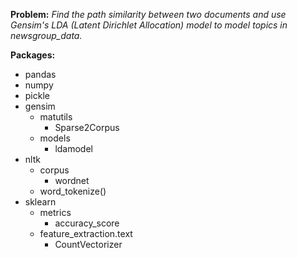 **Problem:** *Find the path similarity between two documents and use Gensim's LDA (Latent Dirichlet Allocation) model to model topics in newsgroup_data.*

**Packages:**
  * pandas
  * numpy
  * pickle
  * gensim
    * matutils
      * Sparse2Corpus
    * models
      * ldamodel
  * nltk
    * corpus
      * wordnet
    * word_tokenize()
  * sklearn
    * metrics
      * accuracy_score
    * feature_extraction.text
      * CountVectorizer
